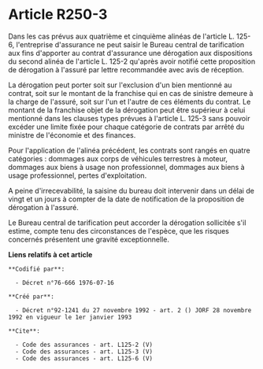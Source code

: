 # Article R250-3

Dans les cas prévus aux quatrième et cinquième alinéas de l'article L. 125-6, l'entreprise d'assurance ne peut saisir le
Bureau central de tarification aux fins d'apporter au contrat d'assurance une dérogation aux dispositions du second alinéa de
l'article L. 125-2 qu'après avoir notifié cette proposition de dérogation à l'assuré par lettre recommandée avec avis de
réception. 

La dérogation peut porter soit sur l'exclusion d'un bien mentionné au contrat, soit sur le montant de la franchise qui en cas
de sinistre demeure à la charge de l'assuré, soit sur l'un et l'autre de ces éléments du contrat. Le montant de la franchise
objet de la dérogation peut être supérieur à celui mentionné dans les clauses types prévues à l'article L. 125-3 sans pouvoir
excéder une limite fixée pour chaque catégorie de contrats par arrêté du ministre de l'économie et des finances. 

Pour l'application de l'alinéa précédent, les contrats sont rangés en quatre catégories : dommages aux corps de véhicules
terrestres à moteur, dommages aux biens à usage non professionnel, dommages aux biens à usage professionnel, pertes
d'exploitation. 

A peine d'irrecevabilité, la saisine du bureau doit intervenir dans un délai de vingt et un jours à compter de la date de
notification de la proposition de dérogation à l'assuré. 

Le Bureau central de tarification peut accorder la dérogation sollicitée s'il estime, compte tenu des circonstances de
l'espèce, que les risques concernés présentent une gravité exceptionnelle.

**Liens relatifs à cet article**

	**Codifié par**:

	  - Décret n°76-666 1976-07-16

	**Créé par**:

	  - Décret n°92-1241 du 27 novembre 1992 - art. 2 () JORF 28 novembre 1992 en vigueur le 1er janvier 1993

	**Cite**:

	  - Code des assurances - art. L125-2 (V)
	  - Code des assurances - art. L125-3 (V)
	  - Code des assurances - art. L125-6 (V)
